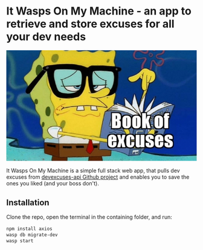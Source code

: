 # It Wasps On My Machine - an app to retrieve and store excuses for all your dev needs

![Sponge Bob picks an excuse for today's stand-up](../../../web/static/img/sponge-bob-excuses.jpg)

It Wasps On My Machine is a simple full stack web app, that pulls dev excuses from [
devexcuses-api Github project](https://github.com/michelegera/devexcuses-api) and enables you to save the ones you liked (and your boss don't).

## Installation

Clone the repo, open the terminal in the containing folder, and run:

    npm install axios
    wasp db migrate-dev
    wasp start